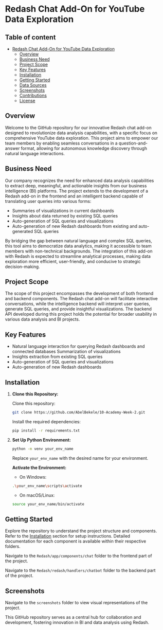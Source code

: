 # Redash Chat Add-On for YouTube Data Exploration

## Table of content
- [Redash Chat Add-On for YouTube Data Exploration](#redash-chat-add-on-for-youtube-data-exploration)
  - [Overview](#overview)
  - [Business Need](#business-need)
  - [Project Scope](#project-scope)
  - [Key Features](#key-features)
  - [Installation](#installation)
  - [Getting Started](#getting-started)
  - [Data Sources](#data-sources)
  - [Screenshots](#screenshots)
  - [Contributions](#contributions)
  - [License](#license)

## Overview
Welcome to the GitHub repository for our innovative Redash chat add-on designed to revolutionize data analysis capabilities, with a specific focus on comprehensive YouTube data exploration. This project aims to empower our team members by enabling seamless conversations in a question-and-answer format, allowing for autonomous knowledge discovery through natural language interactions.

## Business Need
Our company recognizes the need for enhanced data analysis capabilities to extract deep, meaningful, and actionable insights from our business intelligence (BI) platforms. The project extends to the development of a Redash add-on in the frontend and an intelligent backend capable of translating user queries into various forms:

- Summaries of visualizations in current dashboards
- Insights about data returned by existing SQL queries
- Auto-generation of SQL queries and visualizations
- Auto-generation of new Redash dashboards from existing and auto-generated SQL queries

By bridging the gap between natural language and complex SQL queries, this tool aims to democratize data analytics, making it accessible to team members with non-technical backgrounds. The integration of this add-on with Redash is expected to streamline analytical processes, making data exploration more efficient, user-friendly, and conducive to strategic decision-making.

## Project Scope
The scope of this project encompasses the development of both frontend and backend components. The Redash chat add-on will facilitate interactive conversations, while the intelligence backend will interpret user queries, generate SQL queries, and provide insightful visualizations. The backend API developed during this project holds the potential for broader usability in various data analysis and BI projects.

## Key Features
- Natural language interaction for querying Redash dashboards and connected databases
Summarization of visualizations
- Insights extraction from existing SQL queries
- Auto-generation of SQL queries and visualizations
- Auto-generation of new Redash dashboards

## Installation

1. **Clone this Repository:**

    Clone this repository:
    ```bash 
    git clone https://github.com/AbelBekele/10-Academy-Week-2.git
    ```

    Install the required dependencies:
    ```bash
    pip install -r requirements.txt
    ```

2. **Set Up Python Environment:**

    ```bash
    python -m venv your_env_name
    ```

    Replace `your_env_name` with the desired name for your environment.
    
    **Activate the Environment:**

    - On Windows:

    ```bash
    .\your_env_name\scripts\activate
    ```

    - On macOS/Linux:

    ```bash
    source your_env_name/bin/activate
    ```

## Getting Started

Explore the repository to understand the project structure and components. Refer to the [Installation](#installation) section for setup instructions. Detailed documentation for each component is available within their respective folders.

Navigate to the `Redash/app/components/chat` folder to the frontend part of the project.

Navigate to the `Redash/redash/handlers/chatbot` folder to the backend part of the project.

## Screenshots

Navigate to the `screenshots` folder to view visual representations of the project.


This GitHub repository serves as a central hub for collaboration and development, fostering innovation in BI and data analysis using Redash.